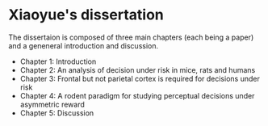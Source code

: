 # Xiaoyue's dissertation
The dissertaion is composed of three main chapters (each being a paper) and a geneneral introduction and discussion.
* Chapter 1: Introduction
* Chapter 2: An analysis of decision under risk in mice, rats and humans
* Chapter 3: Frontal but not parietal cortex is required for decisions under risk
* Chapter 4: A rodent paradigm for studying perceptual decisions under asymmetric reward
* Chapter 5: Discussion
